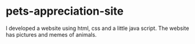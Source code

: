 # pets-appreciation-site
I developed a website using html, css and a little java script. The website has pictures and memes of animals.
